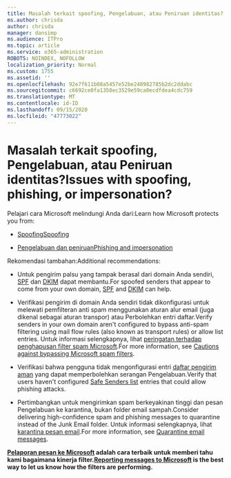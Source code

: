 ```yaml
---
title: Masalah terkait spoofing, Pengelabuan, atau Peniruan identitas?
ms.author: chrisda
author: chrisda
manager: dansimp
ms.audience: ITPro
ms.topic: article
ms.service: o365-administration
ROBOTS: NOINDEX, NOFOLLOW
localization_priority: Normal
ms.custom: 1755
ms.assetid: ''
ms.openlocfilehash: 92e7f611b08a5457e52be248982785b2dc2ddabc
ms.sourcegitcommit: c6692ce0fa1358ec3529e59ca0ecdfdea4cdc759
ms.translationtype: MT
ms.contentlocale: id-ID
ms.lasthandoff: 09/15/2020
ms.locfileid: "47773022"
---
```

# <a name="issues-with-spoofing-phishing-or-impersonation"></a><span data-ttu-id="145ba-102">Masalah terkait spoofing, Pengelabuan, atau Peniruan identitas?</span><span class="sxs-lookup"><span data-stu-id="145ba-102">Issues with spoofing, phishing, or impersonation?</span></span>

<span data-ttu-id="145ba-103">Pelajari cara Microsoft melindungi Anda dari:</span><span class="sxs-lookup"><span data-stu-id="145ba-103">Learn how Microsoft protects you from:</span></span>

- [<span data-ttu-id="145ba-104">Spoofing</span><span class="sxs-lookup"><span data-stu-id="145ba-104">Spoofing</span></span>](https://docs.microsoft.com/microsoft-365/security/office-365-security/anti-spoofing-protection)

- [<span data-ttu-id="145ba-105">Pengelabuan dan peniruan</span><span class="sxs-lookup"><span data-stu-id="145ba-105">Phishing and impersonation</span></span>](https://docs.microsoft.com/microsoft-365/security/office-365-security/atp-anti-phishing)

<span data-ttu-id="145ba-106">Rekomendasi tambahan:</span><span class="sxs-lookup"><span data-stu-id="145ba-106">Additional recommendations:</span></span>

- <span data-ttu-id="145ba-107">Untuk pengirim palsu yang tampak berasal dari domain Anda sendiri, [SPF](https://docs.microsoft.com/microsoft-365/security/office-365-security/set-up-spf-in-office-365-to-help-prevent-spoofing) dan [DKIM](https://docs.microsoft.com/microsoft-365/security/office-365-security/use-dkim-to-validate-outbound-email) dapat membantu.</span><span class="sxs-lookup"><span data-stu-id="145ba-107">For spoofed senders that appear to come from your own domain, [SPF](https://docs.microsoft.com/microsoft-365/security/office-365-security/set-up-spf-in-office-365-to-help-prevent-spoofing) and [DKIM](https://docs.microsoft.com/microsoft-365/security/office-365-security/use-dkim-to-validate-outbound-email) can help.</span></span>

- <span data-ttu-id="145ba-108">Verifikasi pengirim di domain Anda sendiri tidak dikonfigurasi untuk melewati pemfilteran anti spam menggunakan aturan alur email (juga dikenal sebagai aturan transpor) atau Perbolehkan entri daftar.</span><span class="sxs-lookup"><span data-stu-id="145ba-108">Verify senders in your own domain aren't configured to bypass anti-spam filtering using mail flow rules (also known as transport rules) or allow list entries.</span></span> <span data-ttu-id="145ba-109">Untuk informasi selengkapnya, lihat [peringatan terhadap penghapusan filter spam Microsoft](https://docs.microsoft.com/exchange/troubleshoot/antispam/cautions-against-bypassing-spam-filters).</span><span class="sxs-lookup"><span data-stu-id="145ba-109">For more information, see [Cautions against bypassing Microsoft spam filters](https://docs.microsoft.com/exchange/troubleshoot/antispam/cautions-against-bypassing-spam-filters).</span></span>

- <span data-ttu-id="145ba-110">Verifikasi bahwa pengguna tidak mengonfigurasi entri [daftar pengirim aman](https://support.office.com/article/BE1BAEA0-BEAB-4A30-B968-9004332336CE) yang dapat memperbolehkan serangan Pengelabuan.</span><span class="sxs-lookup"><span data-stu-id="145ba-110">Verify that users haven't configured [Safe Senders list](https://support.office.com/article/BE1BAEA0-BEAB-4A30-B968-9004332336CE) entries that could allow phishing attacks.</span></span>

- <span data-ttu-id="145ba-111">Pertimbangkan untuk mengirimkan spam berkeyakinan tinggi dan pesan Pengelabuan ke karantina, bukan folder email sampah.</span><span class="sxs-lookup"><span data-stu-id="145ba-111">Consider delivering high-confidence spam and phishing messages to quarantine instead of the Junk Email folder.</span></span> <span data-ttu-id="145ba-112">Untuk informasi selengkapnya, lihat [karantina pesan email](https://docs.microsoft.com/microsoft-365/security/office-365-security/quarantine-email-messages).</span><span class="sxs-lookup"><span data-stu-id="145ba-112">For more information, see [Quarantine email messages](https://docs.microsoft.com/microsoft-365/security/office-365-security/quarantine-email-messages).</span></span>

<span data-ttu-id="145ba-113">**[Pelaporan pesan ke Microsoft](https://support.office.com/article/b5caa9f1-cdf3-4443-af8c-ff724ea719d2) adalah cara terbaik untuk memberi tahu kami bagaimana kinerja filter.**</span><span class="sxs-lookup"><span data-stu-id="145ba-113">**[Reporting messages to Microsoft](https://support.office.com/article/b5caa9f1-cdf3-4443-af8c-ff724ea719d2) is the best way to let us know how the filters are performing.**</span></span>

